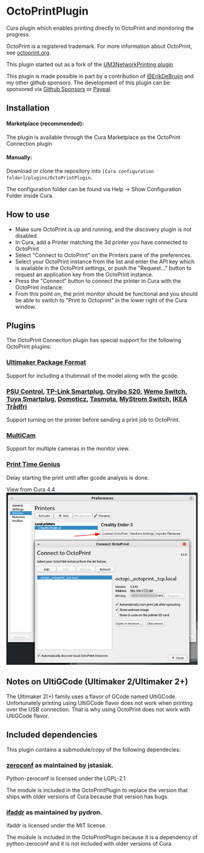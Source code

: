 # OctoPrintPlugin
Cura plugin which enables printing directly to OctoPrint and monitoring the progress.

OctoPrint is a registered trademark. For more information about OctoPrint, see
[octoprint.org](https://octoprint.org).

This plugin started out as a fork of the [UM3NetworkPrinting plugin](https://github.com/Ultimaker/Cura/tree/2.4/plugins/UM3NetworkPrinting)

This plugin is made possible in part by a contribution of [@ErikDeBruijn](https://github.com/ErikDeBruijn)
and my other github sponsors. The development of this plugin can be sponsored via
[Github Sponsors](https://github.com/sponsors/fieldofview) or [Paypal](https://www.paypal.me/fieldofview).

Installation
----
#### Marketplace (recommended):
The plugin is available through the Cura Marketplace as the OctoPrint Connection plugin
#### Manually:
Download or clone the repository into `[Cura configuration folder]/plugins/OctoPrintPlugin`.

The configuration folder can be found via Help -> Show Configuration Folder inside Cura.

How to use
----
- Make sure OctoPrint is up and running, and the discovery plugin is not disabled
- In Cura, add a Printer matching the 3d printer you have connected to OctoPrint
- Select "Connect to OctoPrint" on the Printers pane of the preferences.
- Select your OctoPrint instance from the list and enter the API key which is
  available in the OctoPrint settings, or push the "Request..." button to request an
  application key from the OctoPrint instance.
- Press the "Connect" button to connect the printer in Cura with the OctoPrint instance.
- From this point on, the print monitor should be functional and you should be
  able to switch to "Print to Octoprint" in the lower right of the Cura window.

Plugins
---
The OctoPrint Connection plugin has special support for the following OctoPrint plugins:

### [Ultimaker Package Format](https://plugins.octoprint.org/plugins/UltimakerFormatPackage/)
Support for including a thubmnail of the model along with the gcode.

### [PSU Control](https://plugins.octoprint.org/plugins/psucontrol/), [TP-Link Smartplug](https://plugins.octoprint.org/plugins/tplinksmartplug/), [Orvibo S20](https://plugins.octoprint.org/plugins/orvibos20/), [Wemo Switch](https://plugins.octoprint.org/plugins/wemoswitch/), [Tuya Smartplug](https://plugins.octoprint.org/plugins/tuyasmartplug/), [Domoticz](https://plugins.octoprint.org/plugins/domoticz/), [Tasmota](https://plugins.octoprint.org/plugins/tasmota/), [MyStrom Switch](https://plugins.octoprint.org/plugins/mystromswitch/), [IKEA Trådfri](https://plugins.octoprint.org/plugins/ikea_tradfri/)
Support turning on the printer before sending a print job to OctoPrint.

### [MultiCam](https://plugins.octoprint.org/plugins/multicam/)
Support for multiple cameras in the monitor view.

### [Print Time Genius](https://plugins.octoprint.org/plugins/PrintTimeGenius)
Delay starting the print until after gcode analysis is done.

View from Cura 4.4
![CuraPlugin](/docs/CuraOctoPrintPlugin.png)

Notes on UltiGCode (Ultimaker 2/Ultimaker 2+)
----
The Ultimaker 2(+) family uses a flavor of GCode named UltiGCode. Unfortunately printing
using UltiGCode flavor does not work when printing over the USB connection. That is why
using OctoPrint does not work with UltiGCode flavor.

Included dependencies
----
This plugin contains a submodule/copy of the following dependecies:

### [zeroconf](https://github.com/jstasiak/python-zeroconf) as maintained by jstasiak.
Python-zeroconf is licensed under the LGPL-2.1

The module is included in the OctoPrintPlugin to replace the version that ships with
older versions of Cura because that version has bugs.

### [ifaddr](https://github.com/pydron/ifaddr) as maintained by pydron.
ifaddr is licensed under the MIT license.

The module is included in the OctoPrintPlugin because it is a dependency of
python-zeroconf and it is not included with older versions of Cura
